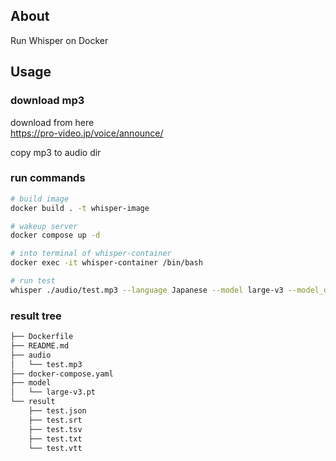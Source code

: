 ## About

Run Whisper on Docker

## Usage

### download mp3

download from here  
https://pro-video.jp/voice/announce/

copy mp3 to audio dir

### run commands

```sh
# build image
docker build . -t whisper-image

# wakeup server
docker compose up -d

# into terminal of whisper-container
docker exec -it whisper-container /bin/bash

# run test
whisper ./audio/test.mp3 --language Japanese --model large-v3 --model_dir ./model --output_dir ./result --device cuda
```

### result tree

```txt
├── Dockerfile
├── README.md
├── audio
│   └── test.mp3
├── docker-compose.yaml
├── model
│   └── large-v3.pt
└── result
    ├── test.json
    ├── test.srt
    ├── test.tsv
    ├── test.txt
    └── test.vtt
```
